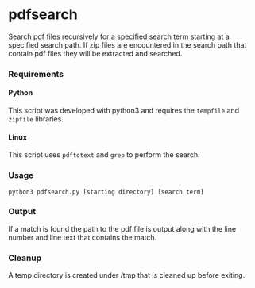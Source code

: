 # pdfsearch
Search pdf files recursively for a specified search term starting at a specified search path.  If zip files are encountered in the search path that contain pdf files they will be extracted and searched.

### Requirements
#### Python
This script was developed with python3 and requires the ```tempfile``` and ```zipfile``` libraries.
#### Linux
This script uses ```pdftotext``` and ```grep``` to perform the search.

### Usage
```
python3 pdfsearch.py [starting directory] [search term]
```

### Output
If a match is found the path to the pdf file is output along with the line number and line text that contains the match.

### Cleanup
A temp directory is created under /tmp that is cleaned up before exiting.
